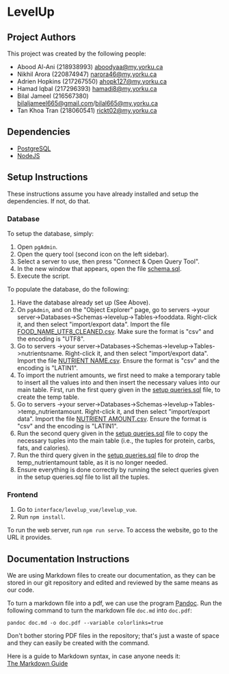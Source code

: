 # LevelUp

## Project Authors

This project was created by the following people:
- Abood Al-Ani (218938993) <aboodyaa@my.yorku.ca>  
- Nikhil Arora (220874947) <narora46@my.yorku.ca>  
- Adrien Hopkins (217267550) <ahopk127@my.yorku.ca>  
- Hamad Iqbal (217296393) <hamadi8@my.yorku.ca>  
- Bilal Jameel (216567380) <bilaljameel665@gmail.com>/<bilal665@my.yorku.ca>  
- Tan Khoa Tran (218060541) <rickt02@my.yorku.ca>

## Dependencies

- [PostgreSQL](https://www.postgresql.org/)
- [NodeJS](https://nodejs.org/)

## Setup Instructions

These instructions assume you have already installed and setup the dependencies.  If not, do that.

### Database

To setup the database, simply:
1. Open `pgAdmin`.
2. Open the query tool (second icon on the left sidebar).
3. Select a server to use, then press "Connect & Open Query Tool".
4. In the new window that appears, open the file [schema.sql](./schema.sql).
5. Execute the script.

To populate the database, do the following:
1. Have the database already set up (See Above).
2. On `pgAdmin`, and on the "Object Explorer" page, go to servers ->your server->Databases->Schemas->levelup->Tables->fooddata. Right-click it, and then select "import/export data". Import the file [FOOD_NAME_UTF8_CLEANED.csv](./FOOD_NAME_UTF8_CLEANED.csv). Make sure the format is "csv" and the encoding is "UTF8".
3. Go to servers ->your server->Databases->Schemas->levelup->Tables->nutrientsname. Right-click it, and then select "import/export data". Import the file [NUTRIENT NAME.csv](./NUTRIENT_NAME.csv). Ensure the format is "csv" and the encoding is "LATIN1".
4. To import the nutrient amounts, we first need to make a temporary table to insert all the values into and then insert the necessary values into our main table. First, run the first query given in the [setup queries.sql](./setup_queries.sql) file, to create the temp table.
5. Go to servers ->your server->Databases->Schemas->levelup->Tables->temp_nutrientamount. Right-click it, and then select "import/export data". Import the file [NUTRIENT AMOUNT.csv](./NUTRIENT_AMOUNT.csv). Ensure the format is "csv" and the encoding is "LATIN1".
6. Run the second query given in the [setup queries.sql](./setup_queries.sql) file to copy the necessary tuples into the main table (i.e., the tuples for protein, carbs, fats, and calories).
7. Run the third query given in the [setup queries.sql](./setup_queries.sql) file to drop the temp_nutrientamount table, as it is no longer needed.
8. Ensure everything is done correctly by running the select queries given in the setup queries.sql file to list all the tuples.

### Frontend

1. Go to `interface/levelup_vue/levelup_vue`.
2. Run `npm install`.

To run the web server, run `npm run serve`.  To access the website, go to the URL it provides.

## Documentation Instructions

We are using Markdown files to create our documentation, as they can be stored in our git repository and edited and reviewed by the same means as our code.

To turn a markdown file into a pdf, we can use the program [Pandoc](https://pandoc.org/).  Run the following command to turn the markdown file `doc.md` into `doc.pdf`:

```shell
pandoc doc.md -o doc.pdf --variable colorlinks=true
```

Don't bother storing PDF files in the repository; that's just a waste of space and they can easily be created with the command.

Here is a guide to Markdown syntax, in case anyone needs it:  
[The Markdown Guide](https://www.markdownguide.org/)
